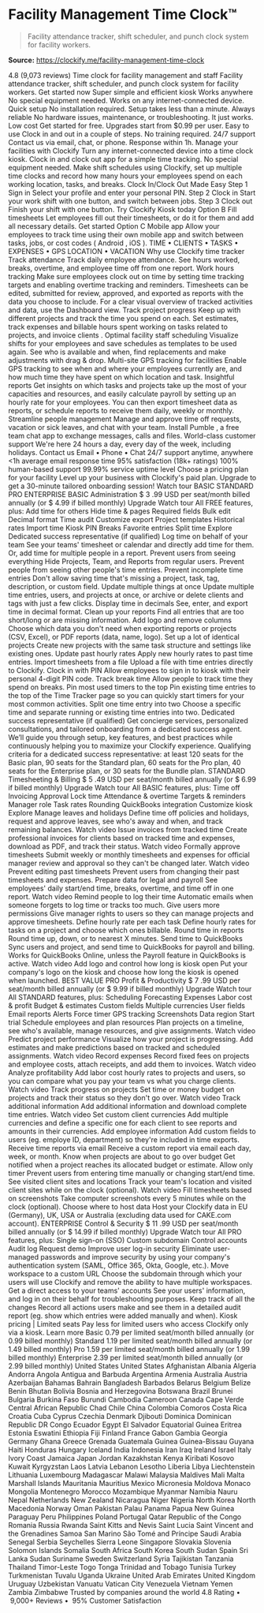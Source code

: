 # Facility Management Time Clock™

> Facility attendance tracker, shift scheduler, and punch clock system for facility workers.

**Source:** https://clockify.me/facility-management-time-clock

4.8 (9,073 reviews)
Time clock
for facility management and staff
Facility attendance tracker, shift scheduler, and punch clock system for facility workers.
Get started now
Super simple and efficient kiosk
Works anywhere
No special equipment needed. Works on any internet-connected device.
Quick setup
No installation required. Setup takes less than a minute.
Always reliable
No hardware issues, maintenance, or troubleshooting. It just works.
Low cost
Get started for free. Upgrades start from $0.99 per user.
Easy to use
Clock in and out in a couple of steps. No training required.
24/7 support
Contact us via email, chat, or phone. Response within 1h.
Manage your facilities with Clockify
Turn any internet-connected device into a time clock kiosk. Clock in and clock out app for a simple time tracking. No special equipment needed.
Make shift schedules using Clockify, set up multiple time clocks and record how many hours your employees spend on each working location, tasks, and breaks.
Clock In/Clock Out Made Easy
Step 1
Sign in
Select your profile and enter your personal PIN.
Step 2
Clock in
Start your work shift with one button, and switch between jobs.
Step 3
Clock out
Finish your shift with one button.
Try Clockify Kiosk today
Option B
Fill timesheets
Let employees fill out their timesheets, or do it for them and add all necessary details.
Get started
Option C
Mobile app
Allow your employees to track time using their own mobile app and switch between tasks, jobs, or cost codes (
Android
,
iOS
).
TIME • CLIENTS • TASKS • EXPENSES • GPS LOCATION • VACATION
Why use Clockify time tracker
Track attendance
Track daily employee attendance. See hours worked, breaks, overtime, and employee time off from one report.
Work hours tracking
Make sure employees clock out on time by setting
time tracking targets
and enabling
overtime tracking
and reminders.
Timesheets can be edited, submitted for review, approved, and
exported as reports
with the data you choose to include. For a clear visual overview of tracked activities and data, use the Dashboard view.
Track project progress
Keep up with different projects and track the time you spend on each. Set estimates,
track expenses
and billable hours spent working on tasks related to projects, and
invoice clients
.
Optimal facility staff scheduling
Visualize shifts for your employees and save schedules as templates to be used again. See who is available and when, find replacements and make adjustments with drag & drop.
Multi-site GPS tracking for facilities
Enable
GPS tracking
to see when and where your employees currently are, and how much time they have spent on which location and task.
Insightful reports
Get insights on which tasks and projects take up the most of your capacities and resources, and easily calculate payroll by setting up an
hourly rate
for your employees.
You can then
export timesheet data
as reports, or
schedule reports
to receive them daily, weekly or monthly.
Streamline people management
Manage and approve time off requests, vacation or sick leaves, and chat with your team. Install
Pumble
, a free team chat app to exchange messages, calls and files.
World-class customer support
We're here 24 hours a day, every day of the week, including holidays.
Contact us
Email • Phone • Chat
24/7
support anytime, anywhere
<1h
average email response time
95%
satisfaction (18k+ ratings)
100%
human-based support
99.99%
service uptime level
Choose a pricing plan for your facility
Level up your business with Clockify's paid plan.
Upgrade to get a 30-minute tailored onboarding session!
Watch tour
BASIC
STANDARD
PRO
ENTERPRISE
BASIC
Administration
$
3
.99
USD
per seat/month
                billed annually
(or
$
4.99 if billed
                monthly)
Upgrade
Watch tour
All FREE features, plus:
Add time for others
Hide time & pages
Required fields
Bulk edit
Decimal format
Time audit
Customize export
Project templates
Historical rates
Import time
Kiosk PIN
Breaks
Favorite entries
Split time
Explore
Dedicated success
representative (if qualified)
Log time on behalf of your team
See your teams' timesheet or calendar and directly add time for them. Or, add time for multiple people in a report.
Prevent users from seeing everything
Hide Projects, Team, and Reports from regular users. Prevent people from seeing other people's time entries.
Prevent incomplete time entries
Don't allow saving time that's missing a project, task, tag, description, or custom field.
Update multiple things at once
Update multiple time entries, users, and projects at once, or archive or delete clients and tags with just a few clicks.
Display time in decimals
See, enter, and export time in decimal format.
Clean up your reports
Find all entries that are too short/long or are missing information.
Add logo and remove columns
Choose which data you don't need when exporting reports or projects (CSV, Excel), or PDF reports (data, name, logo).
Set up a lot of identical projects
Create new projects with the same task structure and settings like existing ones.
Update past hourly rates
Apply new hourly rates to past time entries.
Import timesheets from a file
Upload a file with time entries directly to Clockify.
Clock in with PIN
Allow employees to sign in to kiosk with their personal 4-digit PIN code.
Track break time
Allow people to track time they spend on breaks.
Pin most used timers to the top
Pin existing time entries to the top of the Time Tracker page so you can quickly start timers for your most common activities.
Split one time entry into two
Choose a specific time and separate running or existing time entries into two.
Dedicated success representative (if qualified)
Get concierge services, personalized consultations, and tailored onboarding from a dedicated success agent. We’ll guide you through setup, key features, and best practices while continuously helping you to maximize your Clockify experience. Qualifying criteria for a dedicated success representative: at least 120 seats for the Basic plan, 90 seats for the Standard plan, 60 seats for the Pro plan, 40 seats for the Enterprise plan, or 30 seats for the Bundle plan.
STANDARD
Timesheeting & Billing
$
5
.49
USD
per seat/month
                billed annually
(or
$
6.99 if billed
                monthly)
Upgrade
Watch tour
All BASIC features, plus:
Time off
Invoicing
Approval
Lock time
Attendance & overtime
Targets & reminders
Manager role
Task rates
Rounding
QuickBooks integration
Customize kiosk
Explore
Manage leaves and holidays
Define time off policies and holidays, request and approve leaves, see who's away and when, and track remaining balances.
Watch video
Issue invoices from tracked time
Create professional invoices for clients based on tracked time and expenses, download as PDF, and track their status.
Watch video
Formally approve timesheets
Submit weekly or monthly timesheets and expenses for official manager review and approval so they can't be changed later.
Watch video
Prevent editing past timesheets
Prevent users from changing their past timesheets and expenses.
Prepare data for legal and payroll
See employees' daily start/end time, breaks, overtime, and time off in one report.
Watch video
Remind people to log their time
Automatic emails when someone forgets to log time or tracks too much.
Give users more permissions
Give manager rights to users so they can manage projects and approve timesheets.
Define hourly rate per each task
Define hourly rates for tasks on a project and choose which ones billable.
Round time in reports
Round time up, down, or to nearest X minutes.
Send time to QuickBooks
Sync users and project, and send time to QuickBooks for payroll and billing.
Works for QuickBooks Online, unless the Payroll feature in QuickBooks is active.
Watch video
Add logo and control how long is kiosk open
Put your company's logo on the kiosk and choose how long the kiosk is opened when launched.
BEST VALUE
PRO
Profit & Productivity
$
7
.99
USD
per seat/month
                billed annually
(or
$
9.99 if billed
                monthly)
Upgrade
Watch tour
All STANDARD features, plus:
Scheduling
Forecasting
Expenses
Labor cost & profit
Budget & estimates
Custom fields
Multiple currencies
User fields
Email reports
Alerts
Force timer
GPS tracking
Screenshots
Data region
Start trial
Schedule employees and plan resources
Plan projects on a timeline, see who's available, manage resources, and give assignments.
Watch video
Predict project performance
Visualize how your project is progressing. Add estimates and make predictions based on tracked and scheduled assignments.
Watch video
Record expenses
Record fixed fees on projects and employee costs, attach receipts, and add them to invoices.
Watch video
Analyze profitability
Add labor cost hourly rates to projects and users, so you can compare what you pay your team vs what you charge clients.
Watch video
Track progress on projects
Set time or money budget on projects and track their status so they don't go over.
Watch video
Track additional information
Add additional information and download complete time entries.
Watch video
Set custom client currencies
Add multiple currencies and define a specific one for each client to see reports and amounts in their currencies.
Add employee information
Add custom fields to users (eg. employe ID, department) so they're included in time exports.
Receive time reports via email
Receive a custom report via email each day, week, or month.
Know when projects are about to go over budget
Get notified when a project reaches its allocated budget or estimate.
Allow only timer
Prevent users from entering time manually or changing start/end time.
See visited client sites and locations
Track your team's location and visited client sites while on the clock (optional).
Watch video
Fill timesheets based on screenshots
Take computer screenshots every 5 minutes while on the clock (optional).
Choose where to host data
Host your Clockify data in EU (Germany), UK, USA or Australia (excluding data used for CAKE.com account).
ENTERPRISE
Control & Security
$
11
.99
USD
per seat/month
                billed annually
(or
$
14.99 if billed
                monthly)
Upgrade
Watch tour
All PRO features, plus:
Single sign-on (SSO)
Custom subdomain
Control accounts
Audit log
Request demo
Improve user log-in security
Eliminate user-managed passwords and improve security by using your company's authentication system (SAML, Office 365, Okta, Google, etc.).
Move workspace to a custom URL
Choose the subdomain through which your users will use Clockify and remove the ability to have multiple workspaces.
Get a direct access to your teams' accounts
See your users' information, and log in on their behalf for troubleshooting purposes.
Keep track of all the changes
Record all actions users make and see them in a detailed audit report (eg. show which entries were added manually and when).
Kiosk pricing
| Limited seats
Pay less for limited users who access Clockify only via a kiosk.
Learn more
Basic
0.79
per limited seat/month billed annually (or
0.99 billed monthly)
Standard
1.19
per limited seat/month billed annually (or
1.49 billed monthly)
Pro
1.59
per limited seat/month billed annually (or
1.99 billed monthly)
Enterprise
2.39
per limited seat/month billed annually (or
2.99 billed monthly)
United States
United States
Afghanistan
Albania
Algeria
Andorra
Angola
Antigua and Barbuda
Argentina
Armenia
Australia
Austria
Azerbaijan
Bahamas
Bahrain
Bangladesh
Barbados
Belarus
Belgium
Belize
Benin
Bhutan
Bolivia
Bosnia and Herzegovina
Botswana
Brazil
Brunei
Bulgaria
Burkina Faso
Burundi
Cambodia
Cameroon
Canada
Cape Verde
Central African Republic
Chad
Chile
China
Colombia
Comoros
Costa Rica
Croatia
Cuba
Cyprus
Czechia
Denmark
Djibouti
Dominica
Dominican Republic
DR Congo
Ecuador
Egypt
El Salvador
Equatorial Guinea
Eritrea
Estonia
Eswatini
Ethiopia
Fiji
Finland
France
Gabon
Gambia
Georgia
Germany
Ghana
Greece
Grenada
Guatemala
Guinea
Guinea-Bissau
Guyana
Haiti
Honduras
Hungary
Iceland
India
Indonesia
Iran
Iraq
Ireland
Israel
Italy
Ivory Coast
Jamaica
Japan
Jordan
Kazakhstan
Kenya
Kiribati
Kosovo
Kuwait
Kyrgyzstan
Laos
Latvia
Lebanon
Lesotho
Liberia
Libya
Liechtenstein
Lithuania
Luxembourg
Madagascar
Malawi
Malaysia
Maldives
Mali
Malta
Marshall Islands
Mauritania
Mauritius
Mexico
Micronesia
Moldova
Monaco
Mongolia
Montenegro
Morocco
Mozambique
Myanmar
Namibia
Nauru
Nepal
Netherlands
New Zealand
Nicaragua
Niger
Nigeria
North Korea
North Macedonia
Norway
Oman
Pakistan
Palau
Panama
Papua New Guinea
Paraguay
Peru
Philippines
Poland
Portugal
Qatar
Republic of the Congo
Romania
Russia
Rwanda
Saint Kitts and Nevis
Saint Lucia
Saint Vincent and the Grenadines
Samoa
San Marino
São Tomé and Príncipe
Saudi Arabia
Senegal
Serbia
Seychelles
Sierra Leone
Singapore
Slovakia
Slovenia
Solomon Islands
Somalia
South Africa
South Korea
South Sudan
Spain
Sri Lanka
Sudan
Suriname
Sweden
Switzerland
Syria
Tajikistan
Tanzania
Thailand
Timor-Leste
Togo
Tonga
Trinidad and Tobago
Tunisia
Turkey
Turkmenistan
Tuvalu
Uganda
Ukraine
United Arab Emirates
United Kingdom
Uruguay
Uzbekistan
Vanuatu
Vatican City
Venezuela
Vietnam
Yemen
Zambia
Zimbabwe
Trusted by companies around the world
4.8 Rating
•  9,000+ Reviews
•  95% Customer Satisfaction